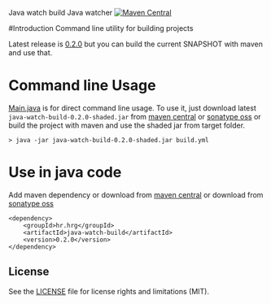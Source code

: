 Java watch build Java watcher [![Maven Central](https://img.shields.io/maven-central/v/hr.hrg/java-watch-build.svg)](https://mvnrepository.com/artifact/hr.hrg/java-watch-build)

#Introduction
Command line utility for building projects

Latest release is [0.2.0](../../releases/tag/v0.2.0) but you can build the current SNAPSHOT with maven and use that.

# Command line Usage

[Main.java](src/main/java/hr/hrg/watch/build/Main.java) is for direct command line usage.
To use it, just download latest ```java-watch-build-0.2.0-shaded.jar``` from [maven central](http://repo1.maven.org/maven2/hr/hrg/java-watch-build/) 
or [sonatype oss](https://oss.sonatype.org/content/repositories/releases/hr/hrg/java-watch-build/) 
or build the project with maven and use the shaded jar from target folder.

```
> java -jar java-watch-build-0.2.0-shaded.jar build.yml 
```

# Use in java code

Add maven dependency or download from [maven central](http://repo1.maven.org/maven2/hr/hrg/java-watch-build/)
or download from [sonatype oss](https://oss.sonatype.org/content/repositories/releases/hr/hrg/java-watch-build/)

```
<dependency>
	<groupId>hr.hrg</groupId>
	<artifactId>java-watch-build</artifactId>
	<version>0.2.0</version>
</dependency>
```

## License

See the [LICENSE](LICENSE.md) file for license rights and limitations (MIT).
